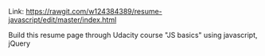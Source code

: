 Link: https://rawgit.com/w124384389/resume-javascript/edit/master/index.html


Build this resume page through Udacity course "JS basics" using javascript, jQuery
